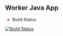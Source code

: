 ## Worker Java App

* Build Status

[![Build Status](http://34.125.110.220:8080/buildStatus/icon?job=instavote%2Fworker-build)](http://34.125.110.220:8080/job/instavote/job/worker-build/)
